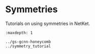 # Symmetries

Tutorials on using symmetries in NetKet.

```{toctree}
:maxdepth: 1

../gs-gcnn-honeycomb
../symmetry_tutorial
```